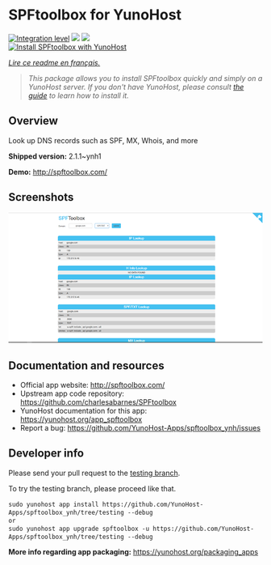 <!--
N.B.: This README was automatically generated by https://github.com/YunoHost/apps/tree/master/tools/README-generator
It shall NOT be edited by hand.
-->

# SPFtoolbox for YunoHost

[![Integration level](https://dash.yunohost.org/integration/spftoolbox.svg)](https://dash.yunohost.org/appci/app/spftoolbox) ![](https://ci-apps.yunohost.org/ci/badges/spftoolbox.status.svg) ![](https://ci-apps.yunohost.org/ci/badges/spftoolbox.maintain.svg)  
[![Install SPFtoolbox with YunoHost](https://install-app.yunohost.org/install-with-yunohost.svg)](https://install-app.yunohost.org/?app=spftoolbox)

*[Lire ce readme en français.](./README_fr.md)*

> *This package allows you to install SPFtoolbox quickly and simply on a YunoHost server.
If you don't have YunoHost, please consult [the guide](https://yunohost.org/#/install) to learn how to install it.*

## Overview

Look up DNS records such as SPF, MX, Whois, and more

**Shipped version:** 2.1.1~ynh1

**Demo:** http://spftoolbox.com/

## Screenshots

![](./doc/screenshots/687474703a2f2f692e696d6775722e636f6d2f4143785a5074512e706e67.png)

## Documentation and resources

* Official app website: http://spftoolbox.com/
* Upstream app code repository: https://github.com/charlesabarnes/SPFtoolbox
* YunoHost documentation for this app: https://yunohost.org/app_spftoolbox
* Report a bug: https://github.com/YunoHost-Apps/spftoolbox_ynh/issues

## Developer info

Please send your pull request to the [testing branch](https://github.com/YunoHost-Apps/spftoolbox_ynh/tree/testing).

To try the testing branch, please proceed like that.
```
sudo yunohost app install https://github.com/YunoHost-Apps/spftoolbox_ynh/tree/testing --debug
or
sudo yunohost app upgrade spftoolbox -u https://github.com/YunoHost-Apps/spftoolbox_ynh/tree/testing --debug
```

**More info regarding app packaging:** https://yunohost.org/packaging_apps